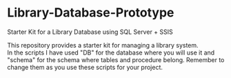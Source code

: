# Library-Database-Prototype
Starter Kit for a Library Database using SQL Server + SSIS

This repository provides a starter kit for managing a library system.  
In the scripts I have used "DB" for the database where you will use it and "schema" for the schema where tables and procedure belong. Remember to change them as you use these scripts for your project.
